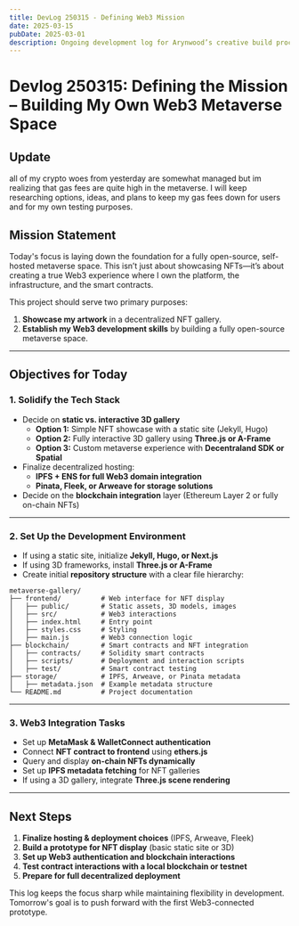 ```yaml
---
title: DevLog 250315 - Defining Web3 Mission
date: 2025-03-15
pubDate: 2025-03-01
description: Ongoing development log for Arynwood’s creative build process.
---
```

# Devlog 250315: Defining the Mission – Building My Own Web3 Metaverse Space

## Update
all of my crypto woes from yesterday are somewhat managed but im realizing that gas fees are quite high in the metaverse. I will keep researching options, ideas, and plans to keep my gas fees down for users and for my own testing purposes. 

## Mission Statement
Today's focus is laying down the foundation for a fully open-source, self-hosted metaverse space. This isn’t just about showcasing NFTs—it’s about creating a true Web3 experience where I own the platform, the infrastructure, and the smart contracts. 

This project should serve two primary purposes:
1. **Showcase my artwork** in a decentralized NFT gallery.
2. **Establish my Web3 development skills** by building a fully open-source metaverse space.

---

## Objectives for Today

### 1. Solidify the Tech Stack
- Decide on **static vs. interactive 3D gallery**  
  - **Option 1:** Simple NFT showcase with a static site (Jekyll, Hugo)
  - **Option 2:** Fully interactive 3D gallery using **Three.js or A-Frame**
  - **Option 3:** Custom metaverse experience with **Decentraland SDK or Spatial**
- Finalize decentralized hosting:  
  - **IPFS + ENS for full Web3 domain integration**
  - **Pinata, Fleek, or Arweave for storage solutions**
- Decide on the **blockchain integration** layer (Ethereum Layer 2 or fully on-chain NFTs)

---

### 2. Set Up the Development Environment
- If using a static site, initialize **Jekyll, Hugo, or Next.js**  
- If using 3D frameworks, install **Three.js or A-Frame**
- Create initial **repository structure** with a clear file hierarchy:

```
metaverse-gallery/
├── frontend/          # Web interface for NFT display
│   ├── public/        # Static assets, 3D models, images
│   ├── src/           # Web3 interactions
│   ├── index.html     # Entry point
│   ├── styles.css     # Styling
│   ├── main.js        # Web3 connection logic
├── blockchain/        # Smart contracts and NFT integration
│   ├── contracts/     # Solidity smart contracts
│   ├── scripts/       # Deployment and interaction scripts
│   ├── test/          # Smart contract testing
├── storage/           # IPFS, Arweave, or Pinata metadata
│   ├── metadata.json  # Example metadata structure
└── README.md          # Project documentation
```

---

### 3. Web3 Integration Tasks
- Set up **MetaMask & WalletConnect authentication**
- Connect **NFT contract to frontend** using **ethers.js**
- Query and display **on-chain NFTs dynamically**
- Set up **IPFS metadata fetching** for NFT galleries
- If using a 3D gallery, integrate **Three.js scene rendering**

---

## Next Steps
1. **Finalize hosting & deployment choices** (IPFS, Arweave, Fleek)
2. **Build a prototype for NFT display** (basic static site or 3D)
3. **Set up Web3 authentication and blockchain interactions**
4. **Test contract interactions with a local blockchain or testnet**
5. **Prepare for full decentralized deployment**

This log keeps the focus sharp while maintaining flexibility in development. Tomorrow's goal is to push forward with the first Web3-connected prototype.